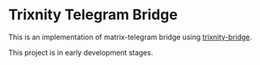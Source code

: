 # Trixnity Telegram Bridge

This is an implementation of matrix-telegram bridge using [trixnity-bridge](https://github.com/HeroBrine1st/trixnity-bridge).

This project is in early development stages.